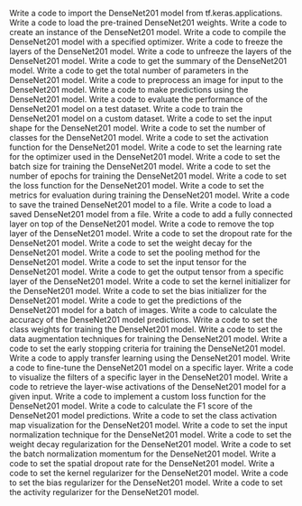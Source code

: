 Write a code to import the DenseNet201 model from tf.keras.applications.
Write a code to load the pre-trained DenseNet201 weights.
Write a code to create an instance of the DenseNet201 model.
Write a code to compile the DenseNet201 model with a specified optimizer.
Write a code to freeze the layers of the DenseNet201 model.
Write a code to unfreeze the layers of the DenseNet201 model.
Write a code to get the summary of the DenseNet201 model.
Write a code to get the total number of parameters in the DenseNet201 model.
Write a code to preprocess an image for input to the DenseNet201 model.
Write a code to make predictions using the DenseNet201 model.
Write a code to evaluate the performance of the DenseNet201 model on a test dataset.
Write a code to train the DenseNet201 model on a custom dataset.
Write a code to set the input shape for the DenseNet201 model.
Write a code to set the number of classes for the DenseNet201 model.
Write a code to set the activation function for the DenseNet201 model.
Write a code to set the learning rate for the optimizer used in the DenseNet201 model.
Write a code to set the batch size for training the DenseNet201 model.
Write a code to set the number of epochs for training the DenseNet201 model.
Write a code to set the loss function for the DenseNet201 model.
Write a code to set the metrics for evaluation during training the DenseNet201 model.
Write a code to save the trained DenseNet201 model to a file.
Write a code to load a saved DenseNet201 model from a file.
Write a code to add a fully connected layer on top of the DenseNet201 model.
Write a code to remove the top layer of the DenseNet201 model.
Write a code to set the dropout rate for the DenseNet201 model.
Write a code to set the weight decay for the DenseNet201 model.
Write a code to set the pooling method for the DenseNet201 model.
Write a code to set the input tensor for the DenseNet201 model.
Write a code to get the output tensor from a specific layer of the DenseNet201 model.
Write a code to set the kernel initializer for the DenseNet201 model.
Write a code to set the bias initializer for the DenseNet201 model.
Write a code to get the predictions of the DenseNet201 model for a batch of images.
Write a code to calculate the accuracy of the DenseNet201 model predictions.
Write a code to set the class weights for training the DenseNet201 model.
Write a code to set the data augmentation techniques for training the DenseNet201 model.
Write a code to set the early stopping criteria for training the DenseNet201 model.
Write a code to apply transfer learning using the DenseNet201 model.
Write a code to fine-tune the DenseNet201 model on a specific layer.
Write a code to visualize the filters of a specific layer in the DenseNet201 model.
Write a code to retrieve the layer-wise activations of the DenseNet201 model for a given input.
Write a code to implement a custom loss function for the DenseNet201 model.
Write a code to calculate the F1 score of the DenseNet201 model predictions.
Write a code to set the class activation map visualization for the DenseNet201 model.
Write a code to set the input normalization technique for the DenseNet201 model.
Write a code to set the weight decay regularization for the DenseNet201 model.
Write a code to set the batch normalization momentum for the DenseNet201 model.
Write a code to set the spatial dropout rate for the DenseNet201 model.
Write a code to set the kernel regularizer for the DenseNet201 model.
Write a code to set the bias regularizer for the DenseNet201 model.
Write a code to set the activity regularizer for the DenseNet201 model.